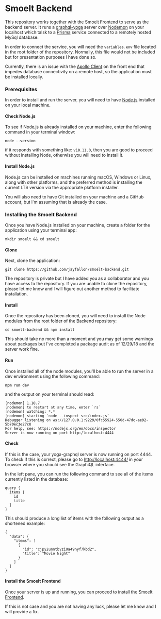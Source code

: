 # Smoelt Backend

This repository works together with the [Smoelt Frontend](https://github.com/jayfallon/smoelt-frontend) to serve as the backend server. It runs a [graphql-yoga](https://github.com/prisma/graphql-yoga) server over [Nodemon](https://nodemon.io/) on your localhost which talsk to a [Prisma](https://www.prisma.io/) service connected to a remotely hosted MySql database.

In order to connect the service, you will need the `variables.env` file located in the root folder of the repository. Normally, this file would not be included but for presentation purposes I have done so.

Currently, there is an issue with the [Apollo Client](https://www.apollographql.com/docs/react/) on the front end that impedes database connectivity on a remote host, so the application must be installed locally.

### Prerequisites

In order to install and run the server, you will need to have [Node.js](https://nodejs.org/en/download/) installed on your local machine.

#### Check Node.js

To see if Node.js is already installed on your machine, enter the following command in your terminal window:

`node --version`

if it responds with something like: `v10.11.0`, then you are good to proceed without installing Node, otherwise you will need to install it.

#### Install Node.js

Node.js can be installed on machines running macOS, Windows or Linux, along with other platforms, and the preferred method is installing the current LTS version via the appropriate platform installer.

You will also need to have Git installed on your machine and a GitHub account, but I'm assuming that is already the case.

### Installing the Smoelt Backend

Once you have Node.js installed on your machine, create a folder for the application using your terminal app:

`mkdir smoelt && cd smoelt`

#### Clone

Next, clone the application:

`git clone https://github.com/jayfallon/smoelt-backend.git`

The repository is private but I have added you as a collaborator and you have access to the repository. If you are unable to clone the repository, please let me know and I will figure out another method to facilitate installation.

#### Install

Once the repository has been cloned, you will need to install the Node modules from the root folder of the Backend repository:

`cd smoelt-backend && npm install`

This should take no more than a moment and you may get some warnings about packages but I've completed a package audit as of 12/29/18 and the server work fine.

#### Run

Once installed all of the node modules, you'll be able to run the server in a dev environment using the following command:

`npm run dev`

and the output on your terminal should read:

```
[nodemon] 1.18.7
[nodemon] to restart at any time, enter `rs`
[nodemon] watching: *.*
[nodemon] starting `node --inspect src/index.js`
Debugger listening on ws://127.0.0.1:9229/0fc55924-550d-47dc-ae92-5b70ec3e27c8
For help, see: https://nodejs.org/en/docs/inspector
Server is now running on port http:/localhost:4444
```

#### Check

If this is the case, your yoga-graphql server is now running on port 4444. To check if this is correct, please go to [http://localhost:4444/](http://localhost:4444/) in your browser where you should see the GraphiQL interface.

In the left pane, you can run the following command to see all of the items currently listed in the database:

```
query {
  items {
    id
    title
  }
}
```

This should produce a long list of items with the following output as a shortened example:

```
{
  "data": {
    "items": [
      {
        "id": "cjpy2umntbvzi0a49nyf7kbd2",
        "title": "Movie Night"
      }
    ]
  }
}
```

#### Install the Smoelt Frontend

Once your server is up and running, you can proceed to install the [Smoelt Frontend](https://github.com/jayfallon/smoelt-frontend).

If this is not case and you are not having any luck, please let me know and I will provide a fix.
